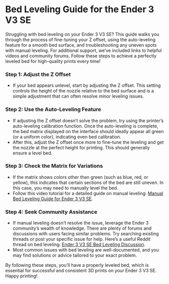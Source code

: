 # **Bed Leveling Guide for the Ender 3 V3 SE**

Struggling with bed leveling on your Ender 3 V3 SE? This guide walks you through the process of fine-tuning your Z offset, using the auto-leveling feature for a smooth bed surface, and troubleshooting any uneven spots with manual leveling. For additional support, we’ve included links to helpful videos and community forums. Follow these steps to achieve a perfectly leveled bed for high-quality prints every time!


### Step 1: Adjust the Z Offset
   - If your bed appears unlevel, start by adjusting the Z offset. This setting controls the height of the nozzle relative to the bed surface and is a simple adjustment that can often resolve minor leveling issues.

### Step 2: Use the Auto-Leveling Feature
   - If adjusting the Z offset doesn’t solve the problem, try using the printer’s auto-leveling calibration function. Once the auto-leveling is complete, the bed matrix displayed on the interface should ideally appear all green (or a uniform color), indicating even bed calibration.
   - After this, adjust the Z offset once more to fine-tune the leveling and get the nozzle at the perfect height for printing. This should generally ensure a level bed.

### Step 3: Check the Matrix for Variations
   - If the matrix shows colors other than green (such as blue, red, or yellow), this indicates that certain sections of the bed are still uneven. In this case, you may need to manually level the bed.
   - Follow this video tutorial for a detailed guide on manual leveling: [Manual Bed Leveling Guide for Ender 3 V3 SE](https://www.youtube.com/watch?v=iaExzAYR_Fo).

### Step 4: Seek Community Assistance
   - If manual leveling doesn’t resolve the issue, leverage the Ender 3 community’s wealth of knowledge. There are plenty of forums and discussions with users facing similar problems. Try searching existing threads or post your specific issue for help. Here’s a useful Reddit thread on bed leveling: [Ender 3 V3 SE Bed Leveling Discussion](https://www.reddit.com/r/ender3/comments/16m5kf1/ender_3_v3_se_bed_leveling/).
   - Most common issues with bed leveling are well-documented, and you may find solutions or advice tailored to your exact problem.

By following these steps, you’ll have a properly leveled bed, which is essential for successful and consistent 3D prints on your Ender 3 V3 SE. Happy printing!
